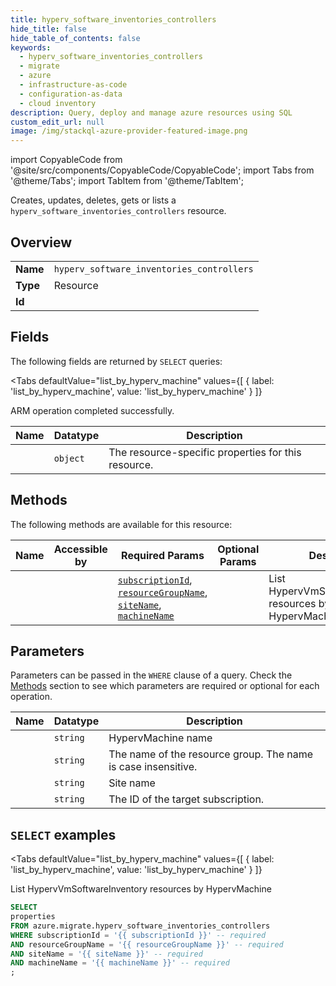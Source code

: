 ```yaml
--- 
title: hyperv_software_inventories_controllers
hide_title: false
hide_table_of_contents: false
keywords:
  - hyperv_software_inventories_controllers
  - migrate
  - azure
  - infrastructure-as-code
  - configuration-as-data
  - cloud inventory
description: Query, deploy and manage azure resources using SQL
custom_edit_url: null
image: /img/stackql-azure-provider-featured-image.png
---
```


import CopyableCode from '@site/src/components/CopyableCode/CopyableCode';
import Tabs from '@theme/Tabs';
import TabItem from '@theme/TabItem';

Creates, updates, deletes, gets or lists a <code>hyperv_software_inventories_controllers</code> resource.

## Overview
<table><tbody>
<tr><td><b>Name</b></td><td><code>hyperv_software_inventories_controllers</code></td></tr>
<tr><td><b>Type</b></td><td>Resource</td></tr>
<tr><td><b>Id</b></td><td><CopyableCode code="azure.migrate.hyperv_software_inventories_controllers" /></td></tr>
</tbody></table>

## Fields

The following fields are returned by `SELECT` queries:

<Tabs
    defaultValue="list_by_hyperv_machine"
    values={[
        { label: 'list_by_hyperv_machine', value: 'list_by_hyperv_machine' }
    ]}
>
<TabItem value="list_by_hyperv_machine">

ARM operation completed successfully.

<table>
<thead>
    <tr>
    <th>Name</th>
    <th>Datatype</th>
    <th>Description</th>
    </tr>
</thead>
<tbody>
<tr>
    <td><CopyableCode code="properties" /></td>
    <td><code>object</code></td>
    <td>The resource-specific properties for this resource.</td>
</tr>
</tbody>
</table>
</TabItem>
</Tabs>

## Methods

The following methods are available for this resource:

<table>
<thead>
    <tr>
    <th>Name</th>
    <th>Accessible by</th>
    <th>Required Params</th>
    <th>Optional Params</th>
    <th>Description</th>
    </tr>
</thead>
<tbody>
<tr>
    <td><a href="#list_by_hyperv_machine"><CopyableCode code="list_by_hyperv_machine" /></a></td>
    <td><CopyableCode code="select" /></td>
    <td><a href="#parameter-subscriptionId"><code>subscriptionId</code></a>, <a href="#parameter-resourceGroupName"><code>resourceGroupName</code></a>, <a href="#parameter-siteName"><code>siteName</code></a>, <a href="#parameter-machineName"><code>machineName</code></a></td>
    <td></td>
    <td>List HypervVmSoftwareInventory resources by HypervMachine</td>
</tr>
</tbody>
</table>

## Parameters

Parameters can be passed in the `WHERE` clause of a query. Check the [Methods](#methods) section to see which parameters are required or optional for each operation.

<table>
<thead>
    <tr>
    <th>Name</th>
    <th>Datatype</th>
    <th>Description</th>
    </tr>
</thead>
<tbody>
<tr id="parameter-machineName">
    <td><CopyableCode code="machineName" /></td>
    <td><code>string</code></td>
    <td> HypervMachine name</td>
</tr>
<tr id="parameter-resourceGroupName">
    <td><CopyableCode code="resourceGroupName" /></td>
    <td><code>string</code></td>
    <td>The name of the resource group. The name is case insensitive.</td>
</tr>
<tr id="parameter-siteName">
    <td><CopyableCode code="siteName" /></td>
    <td><code>string</code></td>
    <td>Site name</td>
</tr>
<tr id="parameter-subscriptionId">
    <td><CopyableCode code="subscriptionId" /></td>
    <td><code>string</code></td>
    <td>The ID of the target subscription.</td>
</tr>
</tbody>
</table>

## `SELECT` examples

<Tabs
    defaultValue="list_by_hyperv_machine"
    values={[
        { label: 'list_by_hyperv_machine', value: 'list_by_hyperv_machine' }
    ]}
>
<TabItem value="list_by_hyperv_machine">

List HypervVmSoftwareInventory resources by HypervMachine

```sql
SELECT
properties
FROM azure.migrate.hyperv_software_inventories_controllers
WHERE subscriptionId = '{{ subscriptionId }}' -- required
AND resourceGroupName = '{{ resourceGroupName }}' -- required
AND siteName = '{{ siteName }}' -- required
AND machineName = '{{ machineName }}' -- required
;
```
</TabItem>
</Tabs>
